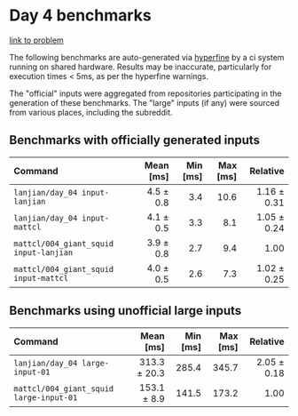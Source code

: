 # Day 4 benchmarks

[link to problem](http://adventofcode.com/2021/day/4)

The following benchmarks are auto-generated via [hyperfine](https://github.com/sharkdp/hyperfine) by a ci system running on shared hardware. Results may be inaccurate, particularly for execution times < 5ms, as per the hyperfine warnings.

The "official" inputs were aggregated from repositories participating in the generation of these benchmarks. The "large" inputs (if any) were sourced from various places, including the subreddit.

## Benchmarks with officially generated inputs
| Command | Mean [ms] | Min [ms] | Max [ms] | Relative |
|:---|---:|---:|---:|---:|
| `lanjian/day_04 input-lanjian` | 4.5 ± 0.8 | 3.4 | 10.6 | 1.16 ± 0.31 |
| `lanjian/day_04 input-mattcl` | 4.1 ± 0.5 | 3.3 | 8.1 | 1.05 ± 0.24 |
| `mattcl/004_giant_squid input-lanjian` | 3.9 ± 0.8 | 2.7 | 9.4 | 1.00 |
| `mattcl/004_giant_squid input-mattcl` | 4.0 ± 0.5 | 2.6 | 7.3 | 1.02 ± 0.25 |
## Benchmarks using unofficial large inputs
| Command | Mean [ms] | Min [ms] | Max [ms] | Relative |
|:---|---:|---:|---:|---:|
| `lanjian/day_04 large-input-01` | 313.3 ± 20.3 | 285.4 | 345.7 | 2.05 ± 0.18 |
| `mattcl/004_giant_squid large-input-01` | 153.1 ± 8.9 | 141.5 | 173.2 | 1.00 |

